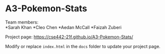 
# A3-Pokemon-Stats
Team members:  
*Sarah Khan
*Cleo Chen
*Aedan McCall
*Faizah Zuberi

Project page: https://cse442-21f.github.io/A3-Pokemon-Stats/  

Modify or replace `index.html` in the `docs` folder to update your project page.
